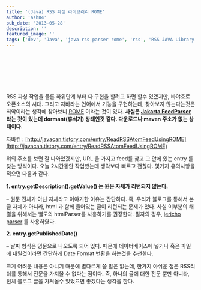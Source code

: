 ```yaml
---
title: '(Java) RSS 파싱 라이브러리 ROME'
author: 'ash84'
pub_date: '2013-05-28'
description: ''
featured_image: ''
tags: ['dev', 'Java', 'java rss parser rome', 'rss', 'RSS JAVA Library', 'RSS 파싱', '자바']
---
```


<script async src="//pagead2.googlesyndication.com/pagead/js/adsbygoogle.js"></script>
<!-- 페이지내_긴_배너 -->
<ins class="adsbygoogle"
     style="display:inline-block;width:728px;height:90px"
     data-ad-client="ca-pub-8699046198561974"
     data-ad-slot="5480877276"></ins>
<script>
(adsbygoogle = window.adsbygoogle || []).push({});
</script> 

RSS 파싱 작업을 물론 하위단계 부터 다 구현을 할려고 하면 할수 있겠지만, 바야흐로 오픈소스의 시대. 그리고 자바라는 언어에서 기능을 구현하는데, 찾아보지 않는다는것은 죄악이라는 생각에 찾아보니 [ROME](https://rometools.jira.com/wiki/display/ROME/Home) 이라는 것이 있다. **사실은 [Jakarta FeedParser](http://commons.apache.org/dormant/feedparser/) 라는 것이 있는데 dormant(휴식기) 상태인것 같다. 다운로드나 maven 주소가 없는 상태이다.**


자바캔 : [http://javacan.tistory.com/entry/ReadRSSAtomFeedUsingROME](http://javacan.tistory.com/entry/ReadRSSAtomFeedUsingROME)

위의 주소를 보면 잘 나와있겠지만, URL 을 가지고 feed를 찾고 그 안에 있는 entry 를 찾는 방식이다. 오늘 2시간동안 작업했는데 생각보다 빠르고 괜찮다. 몇가지 유의사항을 적으면 다음과 같다. 


**1. entry.getDescription().getValue() 는 원문 자체가 리턴되지 않는다.**

– 원문 전체가 아닌 자체라고 이야기한 이유는 간단하다. 즉, 우리가 블로그를 통해서 본 글 자체가 아니라, html 과 함께 들어있는 글이 리턴되는 문제가 있다. 사실 이부분의 해결을 위해서는 별도의 htmlParser를 사용하기를 권장한다. 필자의 경우, [jericho parser](http://jericho.htmlparser.net/docs/index.html) 를 사용하였다. 

**2. entry.getPublishedDate()**

– 날짜 형식은 영문으로 나오도록 되어 있다. 때문에 데이터베이스에 넣거나 혹은 파일에 내릴것이라면 간단하게 Date Format 변환을 하는것을 추천한다.  

크게 어려운 내용은 아니기 때문에 별다르게 쓸 말은 없는데, 한가지 아쉬운 점은 RSS리더를 통해서 전문을 가져올 수 없다는 점이다. 즉, 하나의 글에 대한 전문 뿐만 아니라, 전체 블로그 글을 가져올수 있었으면 좋겠다는 생각을 한다.  



